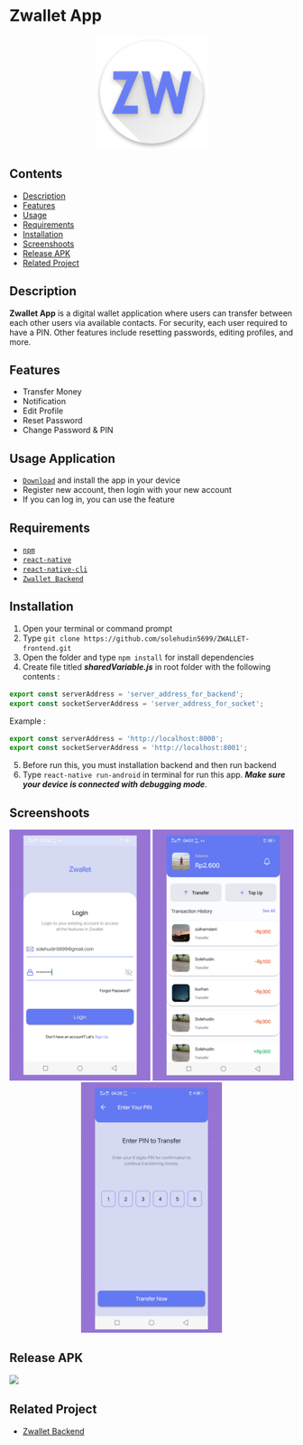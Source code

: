 # Zwallet App

<div align="center">
    <img width="200" src="./src/assets/images/ic_launcher_round.png">
</div>

## Contents

- [Description](#description)
- [Features](#features)
- [Usage](#usage-application)
- [Requirements](#requirements)
- [Installation](#installation)
- [Screenshoots](#screenshoots)
- [Release APK](#release-apk)
- [Related Project](#related-project)

## Description

**Zwallet App** is a digital wallet application where users can transfer between each other
users via available contacts. For security, each user
required to have a PIN. Other features include resetting passwords, editing profiles, and more.

## Features

- Transfer Money
- Notification
- Edit Profile
- Reset Password
- Change Password & PIN

## Usage Application

- [`Download`](#release-apk) and install the app in your device
- Register new account, then login with your new account
- If you can log in, you can use the feature

## Requirements

- [`npm`](https://www.npmjs.com/get-npm)
- [`react-native`](https://facebook.github.io/react-native/docs/getting-started)
- [`react-native-cli`](https://facebook.github.io/react-native/docs/getting-started)
- [`Zwallet Backend`](https://github.com/solehudin5699/ZWALLET-backend.git)

## Installation

1. Open your terminal or command prompt
2. Type `git clone https://github.com/solehudin5699/ZWALLET-frontend.git`
3. Open the folder and type `npm install` for install dependencies
4. Create file titled **_sharedVariable.js_** in root folder with the following contents :

```javascript
export const serverAddress = 'server_address_for_backend';
export const socketServerAddress = 'server_address_for_socket';
```

Example :

```javascript
export const serverAddress = 'http://localhost:8000';
export const socketServerAddress = 'http://localhost:8001';
```

5. Before run this, you must installation backend and then run backend
6. Type `react-native run-android` in terminal for run this app. **_Make sure your device is connected with debugging mode_**.

## Screenshoots

<div align="center">
    <img width="250" src="./src/assets/images/screenshoot-1.png">   
    <img width="250" src="./src/assets/images/screenshoot-2.png">
    <img width="250" src="./src/assets/images/screenshoot-3.png">
</div>

## Release APK

<a href="http://bit.ly/zwallet-app">
  <img src="https://img.shields.io/badge/Download%20on%20the-Google%20Drive-blue.svg?style=popout&logo=google-drive"/>
</a>

## Related Project

- [Zwallet Backend](https://github.com/solehudin5699/ZWALLET-backend.git)
